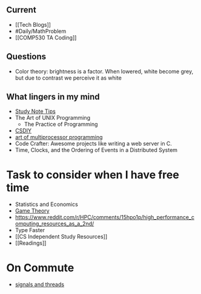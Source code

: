 ## Current
- [[Tech Blogs]]
- #Daily/MathProblem
- [[COMP530 TA Coding]]
## Questions
- Color theory: brightness is a factor. When lowered, white become grey, but due to contrast we perceive it as white
## What lingers in my mind
- [Study Note Tips](https://andymatuschak.org/)
- The Art of UNIX Programming
	- The Practice of Programming
- [CSDIY](https://csdiy.wiki/en/Web%E5%BC%80%E5%8F%91/CS142/#descriptions)
 - [art of multiprocessor programming](https://cs.ipm.ac.ir/asoc2016/Resources/Theartofmulticore.pdf)
 - Code Crafter: Awesome projects like writing a web server in C.
 - Time, Clocks, and the Ordering of Events in a Distributed System 
# Task to consider when I have free time
- Statistics and Economics
- [Game Theory](https://ocw.mit.edu/courses/14-126-game-theory-spring-2016/)
- https://www.reddit.com/r/HPC/comments/15hpo1p/high_performance_computing_resources_as_a_2nd/
- Type Faster
- [[CS Independent Study Resources]]
- [[Readings]]
# On Commute
- [signals and threads](https://signalsandthreads.com/)







